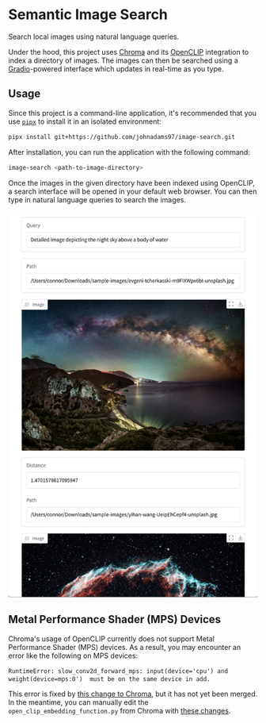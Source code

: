 # Semantic Image Search

Search local images using natural language queries.

Under the hood, this project uses [Chroma](https://www.trychroma.com/) and its [OpenCLIP](https://github.com/mlfoundations/open_clip) integration to index a directory of images. The images can then be searched using a [Gradio](https://www.gradio.app/)-powered interface which updates in real-time as you type.

## Usage

Since this project is a command-line application, it's recommended that you use [`pipx`](https://github.com/pypa/pipx) to install it in an isolated environment:

```bash
pipx install git+https://github.com/johnadams97/image-search.git
```

After installation, you can run the application with the following command:

```bash
image-search <path-to-image-directory>
```

Once the images in the given directory have been indexed using OpenCLIP, a search interface will be opened in your default web browser. You can then type in natural language queries to search the images.

![Demonstration of image search interface showing the query "Detailed image depicting the night sky above a body of water"](docs/images/sample-interface.png)

## Metal Performance Shader (MPS) Devices

Chroma's usage of OpenCLIP currently does not support Metal Performance Shader (MPS) devices. As a result, you may encounter an error like the following on MPS devices:

```
RuntimeError: slow_conv2d_forward_mps: input(device='cpu') and weight(device=mps:0')  must be on the same device in add.
```

This error is fixed by [this change to Chroma](https://github.com/chroma-core/chroma/pull/3295), but it has not yet been merged. In the meantime, you can manually edit the `open_clip_embedding_function.py` from Chroma with [these changes](https://github.com/connorbrinton/chroma/commit/7e7817a7b493760ba5f57040b5bca985f5b85e14).
